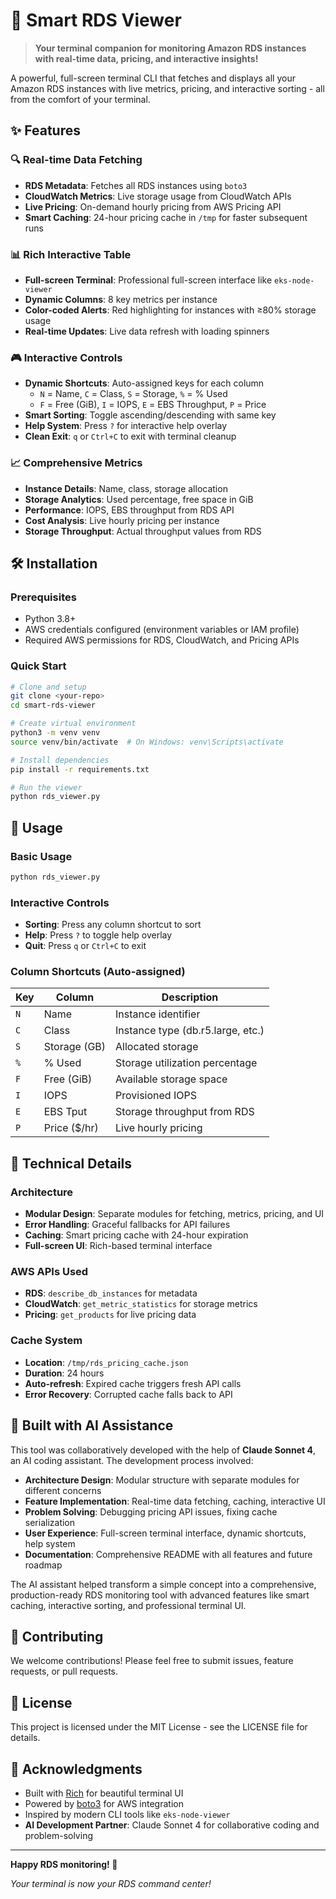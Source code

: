 # 🚀 Smart RDS Viewer

> **Your terminal companion for monitoring Amazon RDS instances with real-time data, pricing, and interactive insights!**

A powerful, full-screen terminal CLI that fetches and displays all your Amazon RDS instances with live metrics, pricing, and interactive sorting - all from the comfort of your terminal.

## ✨ Features

### 🔍 **Real-time Data Fetching**

- **RDS Metadata**: Fetches all RDS instances using `boto3`
- **CloudWatch Metrics**: Live storage usage from CloudWatch APIs
- **Live Pricing**: On-demand hourly pricing from AWS Pricing API
- **Smart Caching**: 24-hour pricing cache in `/tmp` for faster subsequent runs

### 📊 **Rich Interactive Table**

- **Full-screen Terminal**: Professional full-screen interface like `eks-node-viewer`
- **Dynamic Columns**: 8 key metrics per instance
- **Color-coded Alerts**: Red highlighting for instances with ≥80% storage usage
- **Real-time Updates**: Live data refresh with loading spinners

### 🎮 **Interactive Controls**

- **Dynamic Shortcuts**: Auto-assigned keys for each column
  - `N` = Name, `C` = Class, `S` = Storage, `%` = % Used
  - `F` = Free (GiB), `I` = IOPS, `E` = EBS Throughput, `P` = Price
- **Smart Sorting**: Toggle ascending/descending with same key
- **Help System**: Press `?` for interactive help overlay
- **Clean Exit**: `q` or `Ctrl+C` to exit with terminal cleanup

### 📈 **Comprehensive Metrics**

- **Instance Details**: Name, class, storage allocation
- **Storage Analytics**: Used percentage, free space in GiB
- **Performance**: IOPS, EBS throughput from RDS API
- **Cost Analysis**: Live hourly pricing per instance
- **Storage Throughput**: Actual throughput values from RDS

## 🛠️ Installation

### Prerequisites

- Python 3.8+
- AWS credentials configured (environment variables or IAM profile)
- Required AWS permissions for RDS, CloudWatch, and Pricing APIs

### Quick Start

```bash
# Clone and setup
git clone <your-repo>
cd smart-rds-viewer

# Create virtual environment
python3 -m venv venv
source venv/bin/activate  # On Windows: venv\Scripts\activate

# Install dependencies
pip install -r requirements.txt

# Run the viewer
python rds_viewer.py
```

## 🎯 Usage

### Basic Usage

```bash
python rds_viewer.py
```

### Interactive Controls

- **Sorting**: Press any column shortcut to sort
- **Help**: Press `?` to toggle help overlay
- **Quit**: Press `q` or `Ctrl+C` to exit

### Column Shortcuts (Auto-assigned)

| Key | Column       | Description                       |
| --- | ------------ | --------------------------------- |
| `N` | Name         | Instance identifier               |
| `C` | Class        | Instance type (db.r5.large, etc.) |
| `S` | Storage (GB) | Allocated storage                 |
| `%` | % Used       | Storage utilization percentage    |
| `F` | Free (GiB)   | Available storage space           |
| `I` | IOPS         | Provisioned IOPS                  |
| `E` | EBS Tput     | Storage throughput from RDS       |
| `P` | Price ($/hr) | Live hourly pricing               |

## 🔧 Technical Details

### Architecture

- **Modular Design**: Separate modules for fetching, metrics, pricing, and UI
- **Error Handling**: Graceful fallbacks for API failures
- **Caching**: Smart pricing cache with 24-hour expiration
- **Full-screen UI**: Rich-based terminal interface

### AWS APIs Used

- **RDS**: `describe_db_instances` for metadata
- **CloudWatch**: `get_metric_statistics` for storage metrics
- **Pricing**: `get_products` for live pricing data

### Cache System

- **Location**: `/tmp/rds_pricing_cache.json`
- **Duration**: 24 hours
- **Auto-refresh**: Expired cache triggers fresh API calls
- **Error Recovery**: Corrupted cache falls back to API

## 🤖 Built with AI Assistance

This tool was collaboratively developed with the help of **Claude Sonnet 4**, an AI coding assistant. The development process involved:

- **Architecture Design**: Modular structure with separate modules for different concerns
- **Feature Implementation**: Real-time data fetching, caching, interactive UI
- **Problem Solving**: Debugging pricing API issues, fixing cache serialization
- **User Experience**: Full-screen terminal interface, dynamic shortcuts, help system
- **Documentation**: Comprehensive README with all features and future roadmap

The AI assistant helped transform a simple concept into a comprehensive, production-ready RDS monitoring tool with advanced features like smart caching, interactive sorting, and professional terminal UI.

## 🤝 Contributing

We welcome contributions! Please feel free to submit issues, feature requests, or pull requests.

## 📄 License

This project is licensed under the MIT License - see the LICENSE file for details.

## 🙏 Acknowledgments

- Built with [Rich](https://github.com/Textualize/rich) for beautiful terminal UI
- Powered by [boto3](https://github.com/boto/boto3) for AWS integration
- Inspired by modern CLI tools like `eks-node-viewer`
- **AI Development Partner**: Claude Sonnet 4 for collaborative coding and problem-solving

---

**Happy RDS monitoring! 🎉**

_Your terminal is now your RDS command center!_
